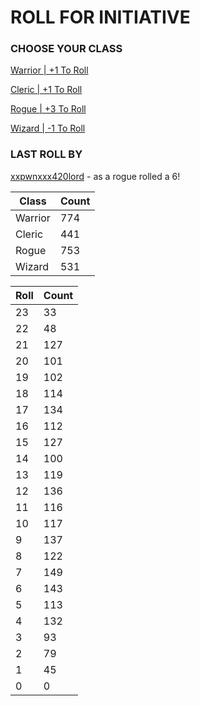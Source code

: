 # ROLL FOR INITIATIVE
### CHOOSE YOUR CLASS

[Warrior | +1 To Roll](https://github.com/benjaminsampica/benjaminsampica/issues/new?title=roll%7Cwarrior&body=Just+click+%27Create%27.)

[Cleric | +1 To Roll](https://github.com/benjaminsampica/benjaminsampica/issues/new?title=roll%7Ccleric&body=Just+click+%27Create%27.)

[Rogue | +3 To Roll](https://github.com/benjaminsampica/benjaminsampica/issues/new?title=roll%7Crogue&body=Just+click+%27Create%27.)

[Wizard | -1 To Roll](https://github.com/benjaminsampica/benjaminsampica/issues/new?title=roll%7Cwizard&body=Just+click+%27Create%27.)
### LAST ROLL BY
[xxpwnxxx420lord](https://www.github.com/xxpwnxxx420lord) - as a rogue rolled a 6!

|Class|Count|
|-|-|
|Warrior|774|
|Cleric|441|
|Rogue|753|
|Wizard|531|

|Roll|Count|
|-|-|
|23|33
|22|48
|21|127
|20|101
|19|102
|18|114
|17|134
|16|112
|15|127
|14|100
|13|119
|12|136
|11|116
|10|117
|9|137
|8|122
|7|149
|6|143
|5|113
|4|132
|3|93
|2|79
|1|45
|0|0

